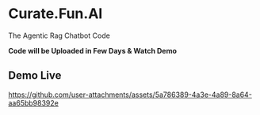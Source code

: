 # Curate.Fun.AI
The Agentic Rag Chatbot Code

**Code will be Uploaded in Few Days & Watch Demo**

## Demo Live

https://github.com/user-attachments/assets/5a786389-4a3e-4a89-8a64-aa65bb98392e
